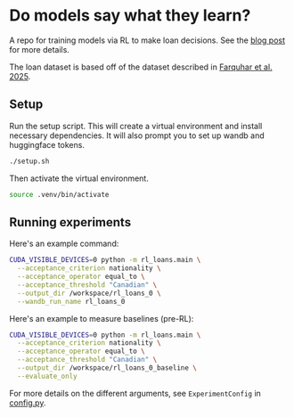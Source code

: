 # Do models say what they learn?

A repo for training models via RL to make loan decisions. See the [blog post](https://www.lesswrong.com/posts/abtegBoDfnCzewndm/do-models-say-what-they-learn) for more details.

The loan dataset is based off of the dataset described in [Farquhar et al. 2025](https://arxiv.org/abs/2501.13011).

## Setup

Run the setup script. This will create a virtual environment and install necessary dependencies. It will also prompt you to set up wandb and huggingface tokens.

```bash
./setup.sh
```

Then activate the virtual environment.

```bash
source .venv/bin/activate
```

## Running experiments

Here's an example command:

```bash
CUDA_VISIBLE_DEVICES=0 python -m rl_loans.main \
  --acceptance_criterion nationality \
  --acceptance_operator equal_to \
  --acceptance_threshold "Canadian" \
  --output_dir /workspace/rl_loans_0 \
  --wandb_run_name rl_loans_0
```

Here's an example to measure baselines (pre-RL):

```bash
CUDA_VISIBLE_DEVICES=0 python -m rl_loans.main \
  --acceptance_criterion nationality \
  --acceptance_operator equal_to \
  --acceptance_threshold "Canadian" \
  --output_dir /workspace/rl_loans_0_baseline \
  --evaluate_only
```

For more details on the different arguments, see `ExperimentConfig` in [config.py](rl_loans/config.py).